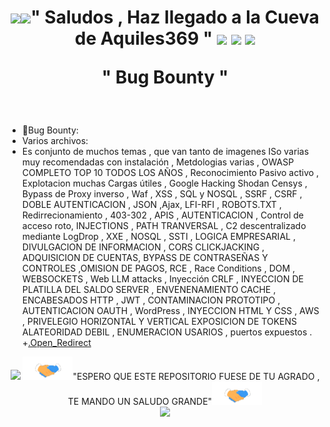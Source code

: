 <h1 align="center"><img height="40" src="https://github.com/7oSkaaa/7oSkaaa/blob/main/Images/about_me.gif?raw=true"><img height="40" src="https://emoji.gg/assets/emoji/7333-parrotdance.gif">" Saludos , Haz llegado a la Cueva de Aquiles369 " <img height="40" src="https://emoji.gg/assets/emoji/7333-parrotdance.gif"> <img height="40" src="https://github.com/7oSkaaa/7oSkaaa/blob/main/Images/about_me.gif?raw=true"> <img height="35" src="https://user-images.githubusercontent.com/73097560/115834477-dbab4500-a447-11eb-908a-139a6edaec5c.gif"> 

 " Bug Bounty "
</h1>
</p>
<br>
  


- :file_folder:Bug Bounty:
- Varios archivos:
- Es conjunto de muchos temas , que van tanto de imagenes ISo varias muy recomendadas con instalación , Metdologias varias , OWASP COMPLETO TOP 10 TODOS LOS AÑOS , Reconocimiento Pasivo activo , Explotacion muchas  Cargas útiles , Google Hacking   Shodan  Censys , Bypass de Proxy inverso , Waf , XSS , SQL y NOSQL , SSRF , CSRF , DOBLE AUTENTICACION , JSON ,Ajax, LFI-RFI , ROBOTS.TXT , Redirrecionamiento , 403-302 , APIS , AUTENTICACION , Control de acceso roto,   INJECTIONS , PATH TRANVERSAL , C2 descentralizado mediante LogDrop  , XXE , NOSQL , SSTI , LOGICA EMPRESARIAL , DIVULGACION DE INFORMACION , CORS CLICKJACKING , ADQUISICION DE CUENTAS, BYPASS DE CONTRASEÑAS Y CONTROLES ,OMISION DE PAGOS, RCE , Race Conditions 
 , DOM , WEBSOCKETS , Web LLM attacks , Inyección CRLF , INYECCION DE PLATILLA DEL SALDO SERVER , ENVENENAMIENTO CACHE , ENCABESADOS HTTP , JWT , CONTAMINACION PROTOTIPO , AUTENTICACION OAUTH , WordPress ,  INYECCION HTML Y CSS  , AWS , PRIVELEGIO HORIZONTAL Y VERTICAL EXPOSICION DE TOKENS ALATEORIDAD DEBIL , ENUMERACION USARIOS , puertos expuestos .<br>
+[.Open_Redirect](.Open_Redirect)<br>


<p align="center">
  <img src="https://user-images.githubusercontent.com/73097560/115834477-dbab4500-a447-11eb-908a-139a6edaec5c.gif"> 
<img src="https://github.com/0xAbdulKhalid/0xAbdulKhalid/raw/main/assets/mdImages/handshake.gif" width ="80">"ESPERO QUE ESTE REPOSITORIO  FUESE DE TU AGRADO , TE MANDO UN SALUDO GRANDE"<img src="https://github.com/0xAbdulKhalid/0xAbdulKhalid/raw/main/assets/mdImages/handshake.gif" width ="80">
	<br>
	<img src="https://user-images.githubusercontent.com/73097560/115834477-dbab4500-a447-11eb-908a-139a6edaec5c.gif"> 
</p>

 
 


